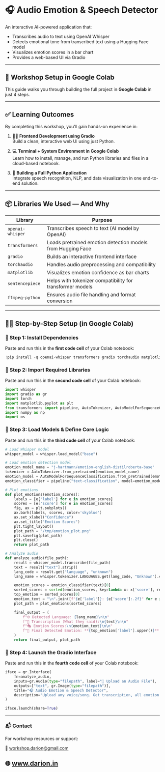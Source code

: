 # 🎧 Audio Emotion & Speech Detector

An interactive AI-powered application that:
- Transcribes audio to text using OpenAI Whisper
- Detects emotional tone from transcribed text using a Hugging Face model
- Visualizes emotion scores in a bar chart
- Provides a web-based UI via Gradio

---

## 🚀 Workshop Setup in Google Colab

This guide walks you through building the full project in **Google Colab** in just 4 steps.

---

## ✅ Learning Outcomes

By completing this workshop, you'll gain hands-on experience in:

1. 🧑‍🎨 **Frontend Development using Gradio**  
   Build a clean, interactive web UI using just Python.

2. 💻 **Terminal + System Environment in Google Colab**  
   Learn how to install, manage, and run Python libraries and files in a cloud-based notebook.

3. 🐍 **Building a Full Python Application**  
   Integrate speech recognition, NLP, and data visualization in one end-to-end solution.

---

## 📦 Libraries We Used — And Why

| Library                  | Purpose                                                                 |
|--------------------------|-------------------------------------------------------------------------|
| `openai-whisper`         | Transcribes speech to text (AI model by OpenAI)                         |
| `transformers`           | Loads pretrained emotion detection models from Hugging Face             |
| `gradio`                 | Builds an interactive frontend interface                               |
| `torchaudio`             | Handles audio preprocessing and compatibility                          |
| `matplotlib`             | Visualizes emotion confidence as bar charts                            |
| `sentencepiece`          | Helps with tokenizer compatibility for transformer models              |
| `ffmpeg-python`          | Ensures audio file handling and format conversion                      |

---

## 🧑‍💻 Step-by-Step Setup (in Google Colab)

### 📌 Step 1: Install Dependencies

Paste and run this in the **first code cell** of your Colab notebook:

```python
!pip install -q openai-whisper transformers gradio torchaudio matplotlib sentencepiece ffmpeg-python
```
### 📌 Step 2: Import Required Libraries

Paste and run this in the **second code cell** of your Colab notebook:

```python
import whisper
import gradio as gr
import torch
import matplotlib.pyplot as plt
from transformers import pipeline, AutoTokenizer, AutoModelForSequenceClassification
import numpy as np
import os
```
### 📌 Step 3: Load Models & Define Core Logic

Paste and run this in the **third code cell** of your Colab notebook:

```python
# Load Whisper model
whisper_model = whisper.load_model("base")

# Load emotion detection model
emotion_model_name = "j-hartmann/emotion-english-distilroberta-base"
tokenizer = AutoTokenizer.from_pretrained(emotion_model_name)
emotion_model = AutoModelForSequenceClassification.from_pretrained(emotion_model_name)
emotion_classifier = pipeline("text-classification", model=emotion_model, tokenizer=tokenizer, return_all_scores=True)

# Plot emotions
def plot_emotions(emotion_scores):
    labels = [e['label'] for e in emotion_scores]
    scores = [e['score'] for e in emotion_scores]
    fig, ax = plt.subplots()
    ax.barh(labels, scores, color='skyblue')
    ax.set_xlabel("Confidence")
    ax.set_title("Emotion Scores")
    plt.tight_layout()
    plot_path = "/tmp/emotion_plot.png"
    plt.savefig(plot_path)
    plt.close()
    return plot_path

# Analyze audio
def analyze_audio(file_path):
    result = whisper_model.transcribe(file_path)
    text = result["text"].strip()
    lang_code = result.get("language", "unknown")
    lang_name = whisper.tokenizer.LANGUAGES.get(lang_code, "Unknown").capitalize()

    emotion_scores = emotion_classifier(text)[0]
    sorted_scores = sorted(emotion_scores, key=lambda x: x['score'], reverse=True)
    top_emotion = sorted_scores[0]
    emotion_text = "\n".join([f"{e['label']}: {e['score']:.2f}" for e in sorted_scores])
    plot_path = plot_emotions(sorted_scores)

    final_output = (
        f"🌐 Detected Language: {lang_name}\n\n"
        f"📝 Transcription (What they said):\n{text}\n\n"
        f"🎭 Emotion Scores:\n{emotion_text}\n\n"
        f"🔎 Final Detected Emotion: **{top_emotion['label'].upper()}** (Confidence: {top_emotion['score']:.2f})"
    )
    return final_output, plot_path
```
### 📌 Step 4: Launch the Gradio Interface

Paste and run this in the **fourth code cell** of your Colab notebook:

```python
iface = gr.Interface(
    fn=analyze_audio,
    inputs=gr.Audio(type="filepath", label="🎵 Upload an Audio File"),
    outputs=["text", gr.Image(type="filepath")],
    title="🎧 Audio Emotion & Speech Detector",
    description="Upload any voice/song. Get transcription, all emotion scores, visuals, and final emotion conclusion."
)

iface.launch(share=True)
```
---
### 📬 Contact
For workshop resources or support:

📧 workshop.darion@gmail.com

🌐 www.darion.in
---
